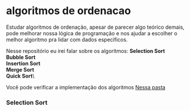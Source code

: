 # algoritmos de ordenacao
Estudar algoritmos de ordenação, apesar de parecer algo teórico demais, pode melhorar nossa lógica de programação e nos ajudar a escolher o melhor algoritmo pra lidar com dados específicos.

Nesse repositório eu irei falar sobre os algoritmos:
**Selection Sort**\
**Bubble Sort**\
**Insertion Sort**\
**Merge Sort**\
**Quick Sort**\

Você pode verificar a implementação dos algoritmos [Nessa pasta](https://github.com/Marcozz-716/algoritmos-de-ordenacao/tree/main/algoritmos)

### Selection Sort
